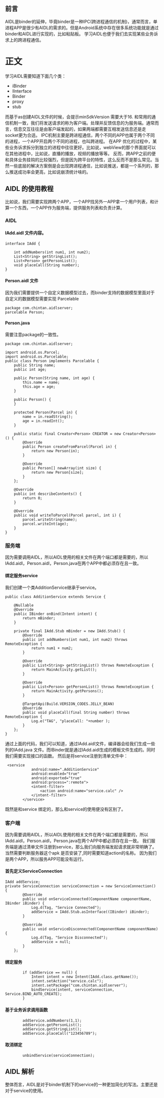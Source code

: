 ## 前言
AIDL是binder的延伸，毕竟binder是一种IPC(跨进程通信的机制)，通常而言，单进程APP是很少有AIDL的需求的。但是Android系统中存在很多系统功能就是通过binder和AIDL进行实现的，比如粘贴板。
学习AIDL也便于我们去实现某些业务诉求上的跨进程通信。
# 正文
学习AIDL需要知道下面几个类：
* iBinder
* IInterface
* Binder
* proxy
* stub

而基于as创建AIDL文件的时候，会提示minSdkVersion 需要大于16.
和常用的通信机制一致，我们将发送请求的称为客户端。处理并反馈信息的为服务端。通常而言，信息交互往往是由客户端发起的，如果两端都需要互相发送信息还是走socket更为合适。
IPC机制主要是跨进程通信，两个不同的APP也属于两个不同的进程，一个APP开启两个不同的进程，也叫跨进程。
在APP 优化的过程中，某些业务诉求拆分到独立的进程中往往更好。比如说，webView的那个界面就可以在其他进程中，比如说，直播的播放，视频的播放等等。
反而，跨APP之前的便和具体业务挂钩的比较强烈，但是因为跨平台的特性，这么反而不是那么常见。当然一些底层的解决方案倒是会出现跨进程通信，比如说推送，都是一个系列的，那么推送成功率会更高，比如说崩溃统计啥的。

## AIDL 的使用教程
比如说，我们需要实现跨两个APP，一个APP找另外一APP拿一个用户列表，和计算一个东西，一个APP作为服务端，提供服务列表和负责计算。
### AIDL
#### IAdd.aidl 文件内容。
````aidl
interface IAdd {
   
    int addNumbers(int num1, int num2);
    List<String> getStringList();
    List<Person> getPersonList();
    void placeCall(String number);
}
````
#### Person.aidl 文件
因为我们需要提供一个自定义数据模型过去，而binder支持的数据模型里面对于自定义的数据模型需要实现 Parcelable
````aidl
package com.chintan.aidlserver;
parcelable Person;

````
#### Person.java
需要注意package的一致性。
````aidl
package com.chintan.aidlserver;

import android.os.Parcel;
import android.os.Parcelable;
public class Person implements Parcelable {
    public String name;
    public int age;

    public Person(String name, int age) {
        this.name = name;
        this.age = age;
    }

    public Person() {
    }

    protected Person(Parcel in) {
        name = in.readString();
        age = in.readInt();
    }

    public static final Creator<Person> CREATOR = new Creator<Person>() {
        @Override
        public Person createFromParcel(Parcel in) {
            return new Person(in);
        }

        @Override
        public Person[] newArray(int size) {
            return new Person[size];
        }
    };

    @Override
    public int describeContents() {
        return 0;
    }

    @Override
    public void writeToParcel(Parcel parcel, int i) {
        parcel.writeString(name);
        parcel.writeInt(age);
    }
}

````

### 服务端
因为需要调用AIDL，所以AIDL使用的相关文件在两个端口都是需要的，所以IAdd.aidl，Person.aidl，Person.java在两个APP中都必须存在且一致。
#### 绑定服务service
我们创建一个类AdditionService继承于service。
````aidl
public class AdditionService extends Service {

	@Nullable
	@Override
	public IBinder onBind(Intent intent) {
		return mBinder;
	}

	private final IAdd.Stub mBinder = new IAdd.Stub() {
		@Override
		public int addNumbers(int num1, int num2) throws RemoteException {
			return num1 + num2;
		}

		@Override
		public List<String> getStringList() throws RemoteException {
			return MainActivity.getList();
		}

		@Override
		public List<Person> getPersonList() throws RemoteException {
			return MainActivity.getPersons();
		}

		@TargetApi(Build.VERSION_CODES.JELLY_BEAN)
		@Override
		public void placeCall(final String number) throws RemoteException {
			Log.e("TAG", "placeCall: "+number );
		}
	};
}
````
通过上面的代码，我们可以知道，通过IAdd.aidl文件，编译器会给我们生成一些列的IAdd.java 文件。而IBinder就是通过IAdd.aidl生成的模板文件生成的。同时我们需要实现接口的函数。
然后是将service注册到清单文件中：
````aidl
 <service
            android:name=".AdditionService"
            android:enabled="true"
            android:exported="true"
            android:process=":remote">
            <intent-filter>
                <action android:name="service.calc" />
            </intent-filter>
        </service>
````
既然是和service 绑定的，那么和service的使用便没有区别了。
### 客户端
因为需要调用AIDL，所以AIDL使用的相关文件在两个端口都是需要的，所以IAdd.aidl，Person.aidl，Person.java在两个APP中都必须存在且一致。
我们服务端是通过清单文件注册到service，那么我们向服务端发起请求就非常明确了。当然需要判断服务器这个apk 是否安装了,同时需要知道action的名称。
因为我们是两个APP，所以服务APP可能没有运行。
#### 首先定义ServiceConnection
````aidl
IAdd addService;
private ServiceConnection serviceConnection = new ServiceConnection() {
		@Override
		public void onServiceConnected(ComponentName componentName, IBinder iBinder) {
			Log.d(Tag, "Service Connected");
			addService = IAdd.Stub.asInterface((IBinder) iBinder);
		}

		@Override
		public void onServiceDisconnected(ComponentName componentName) {
			Log.d(Tag, "Service Disconnected");
			addService = null;
		}
	};
````
#### 绑定服务
`````aidl
		if (addService == null) {
			Intent intent = new Intent(IAdd.class.getName());
			intent.setAction("service.calc");
			intent.setPackage("com.chintan.aidlserver");
			bindService(intent, serviceConnection, Service.BIND_AUTO_CREATE);
		}
`````
#### 基于业务诉求调用函数
````aidl
		addService.addNumbers(1,1);
		addService.getPersonList();
		addService.getStringList();
		addService.placeCall("123456789");
````
#### 取消绑定 
````aidl
		unbindService(serviceConnection);
```` 
## AIDL 解析
整体而言，AIDL是对于binder机制下的service的一种更加简化的写法。主要还是对于service的使用。

